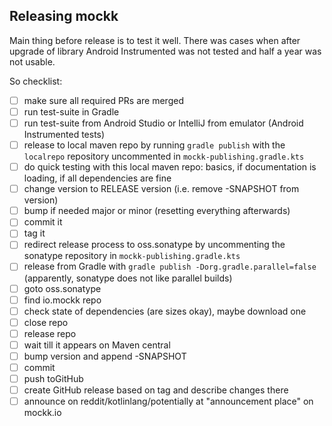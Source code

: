  
## Releasing mockk
 
 Main thing before release is to test it well. There was cases when after upgrade of library Android Instrumented was not tested and half a year was not usable.
 
 So checklist:
 
 - [ ] make sure all required PRs are merged
 - [ ] run test-suite in Gradle
 - [ ] run test-suite from Android Studio or IntelliJ from emulator (Android Instrumented tests)
 - [ ] release to local maven repo by running `gradle publish` with the `localrepo` repository uncommented in `mockk-publishing.gradle.kts`
 - [ ] do quick testing with this local maven repo: basics, if documentation is loading, if all dependencies are fine
 - [ ] change version to RELEASE version (i.e. remove -SNAPSHOT from version)
 - [ ] bump if needed major or minor (resetting everything afterwards)
 - [ ] commit it
 - [ ] tag it
 - [ ] redirect release process to oss.sonatype by uncommenting the sonatype repository in `mockk-publishing.gradle.kts`
 - [ ] release from Gradle with `gradle publish -Dorg.gradle.parallel=false` (apparently, sonatype does not like parallel builds)
 - [ ] goto oss.sonatype
 - [ ] find io.mockk repo
 - [ ] check state of dependencies (are sizes okay), maybe download one
 - [ ] close repo
 - [ ] release repo
 - [ ] wait till it appears on Maven central
 - [ ] bump version and append -SNAPSHOT
 - [ ] commit
 - [ ] push toGitHub
 - [ ] create GitHub release based on tag and describe changes there
 - [ ] announce on reddit/kotlinlang/potentially at "announcement place" on mockk.io
